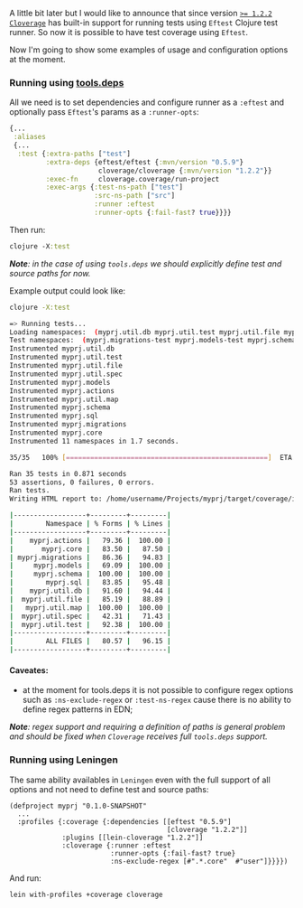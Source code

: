 A little bit later but I would like to announce that since 
version [`>= 1.2.2`](https://github.com/cloverage/cloverage/blob/master/CHANGELOG.md#122) 
[`Cloverage`](https://github.com/cloverage/cloverage) has built-in support 
for running tests using `Eftest` Clojure test runner. 
So now it is possible to have test coverage using `Eftest`.

Now I'm going to show some examples of usage and configuration options at the moment.

### Running using [tools.deps](https://clojure.org/guides/deps_and_cli)

All we need is to set dependencies and configure runner as a `:eftest` 
and optionally pass `Eftest`'s params as a `:runner-opts`:

```clojure
{...
 :aliases
 {...
  :test {:extra-paths ["test"]
         :extra-deps {eftest/eftest {:mvn/version "0.5.9"}
                      cloverage/cloverage {:mvn/version "1.2.2"}}
         :exec-fn     cloverage.coverage/run-project
         :exec-args {:test-ns-path ["test"]
                     :src-ns-path ["src"]
                     :runner :eftest
                     :runner-opts {:fail-fast? true}}}}
```

Then run:

```clojure
clojure -X:test
```

***Note**: in the case of using `tools.deps` we should explicitly define 
test and source paths for now.*

Example output could look like:

```bash
clojure -X:test

=> Running tests...
Loading namespaces:  (myprj.util.db myprj.util.test myprj.util.file myprj.util.spec myprj.models myprj.actions myprj.util.map myprj.schema myprj.sql myprj.migrations myprj.core)
Test namespaces:  (myprj.migrations-test myprj.models-test myprj.schema-test myprj.testing-config)
Instrumented myprj.util.db
Instrumented myprj.util.test
Instrumented myprj.util.file
Instrumented myprj.util.spec
Instrumented myprj.models
Instrumented myprj.actions
Instrumented myprj.util.map
Instrumented myprj.schema
Instrumented myprj.sql
Instrumented myprj.migrations
Instrumented myprj.core
Instrumented 11 namespaces in 1.7 seconds.

35/35   100% [==================================================]  ETA: 00:00

Ran 35 tests in 0.871 seconds
53 assertions, 0 failures, 0 errors.
Ran tests.
Writing HTML report to: /home/username/Projects/myprj/target/coverage/index.html

|------------------+---------+---------|
|        Namespace | % Forms | % Lines |
|------------------+---------+---------|
|    myprj.actions |   79.36 |  100.00 |
|       myprj.core |   83.50 |   87.50 |
| myprj.migrations |   86.36 |   94.83 |
|     myprj.models |   69.09 |  100.00 |
|     myprj.schema |  100.00 |  100.00 |
|        myprj.sql |   83.85 |   95.48 |
|    myprj.util.db |   91.60 |   94.44 |
|  myprj.util.file |   85.19 |   88.89 |
|   myprj.util.map |  100.00 |  100.00 |
|  myprj.util.spec |   42.31 |   71.43 |
|  myprj.util.test |   92.38 |  100.00 |
|------------------+---------+---------|
|        ALL FILES |   80.57 |   96.15 |
|------------------+---------+---------|
```

#### Caveates:
- at the moment for tools.deps it is not possible to configure regex options such as `:ns-exclude-regex`
or `:test-ns-regex` cause there is no ability to define regex patterns in EDN;

***Note**: regex support and requiring a definition of paths is general 
problem and should be fixed when `Cloverage` receives full `tools.deps` support.*


### Running using Leningen

The same ability availables in `Leningen` even with the full support of all options 
and not need to define test and source paths:

```
(defproject myprj "0.1.0-SNAPSHOT"
  ...
  :profiles {:coverage {:dependencies [[eftest "0.5.9"]
                                       [cloverage "1.2.2"]]
             :plugins [[lein-cloverage "1.2.2"]]
             :cloverage {:runner :eftest
                         :runner-opts {:fail-fast? true}
                         :ns-exclude-regex [#".*.core"  #"user"]}}}})
```

And run:

```
lein with-profiles +coverage cloverage
```

